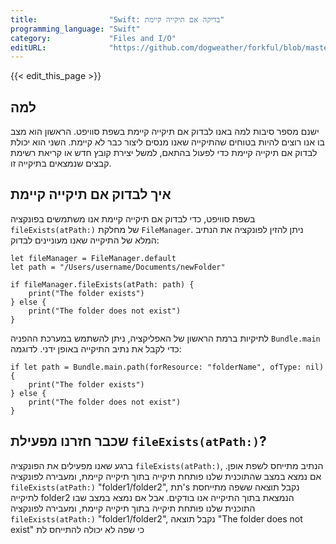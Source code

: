 ```yaml
---
title:                "Swift: בדיקה אם תיקייה קיימת"
programming_language: "Swift"
category:             "Files and I/O"
editURL:              "https://github.com/dogweather/forkful/blob/master/content/he/swift/checking-if-a-directory-exists.md"
---
```


{{< edit_this_page >}}

## למה

ישנם מספר סיבות למה באנו לבדוק אם תיקייה קיימת בשפת סוויפט. הראשון הוא מצב בו אנו רוצים להיות בטוחים שהתיקייה שאנו מנסים ליצור כבר לא קיימת. השני הוא יכולת לבדוק אם תיקייה קיימת כדי לפעול בהתאם, למשל יצירת קובץ חדש או קריאת רשימת קבצים שנמצאים בתיקייה זו.

## איך לבדוק אם תיקייה קיימת

בשפת סוויפט, כדי לבדוק אם תיקייה קיימת אנו משתמשים בפונקציה `fileExists(atPath:)` של מחלקת `FileManager`. ניתן להזין לפונקציה את הנתיב המלא של התיקייה שאנו מעוניינים לבדוק:

```
let fileManager = FileManager.default
let path = "/Users/username/Documents/newFolder"

if fileManager.fileExists(atPath: path) {
    print("The folder exists")
} else {
    print("The folder does not exist")
}
```

לתיקיות ברמת הראשון של האפליקציה, ניתן להשתמש במערכת ההפניה `Bundle.main` כדי לקבל את נתיב התיקייה באופן ידני. לדוגמה:

```
if let path = Bundle.main.path(forResource: "folderName", ofType: nil) {
    print("The folder exists")
} else {
    print("The folder does not exist")
}
```

## שכבר חזרנו מפעילת `fileExists(atPath:)`?

ברגע שאנו מפעילים את הפונקציה `fileExists(atPath:)`, הנתיב מתייחס לשפת אופן. אם נמצא במצב שהתוכנית שלנו פותחת תיקייה בתוך תיקייה קיימת, ומעבירה לפונקציה `fileExists(atPath:)` "folder1/folder2", תת's נקבל תוצאה ששפה מתייחסת לתיקייה folder2 הנמצאת בתוך התיקייה אנו בודקים. אבל אם נמצא במצב שבו התוכנית שלנו פותחת תיקייה בתוך תיקייה קיימת, ומעבירה לפונקציה `fileExists(atPath:)` "folder1/folder2", נקבל תוצאה "The folder does not exist" כי שפה לא יכולה להתייחס לת